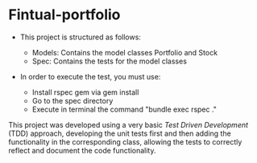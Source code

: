 # Fintual-portfolio

* This project is structured as follows: 

    * Models: Contains the model classes Portfolio and Stock
    * Spec: Contains the tests for the model classes

* In order to execute the test, you must use:

    * Install rspec gem via gem install
    * Go to the spec directory
    * Execute in terminal the command "bundle exec rspec ."

This project was developed using a very basic *Test Driven Development* (TDD) approach, developing the unit tests first and then adding the functionality in the corresponding class, allowing the tests to correctly reflect and document the code functionality.
